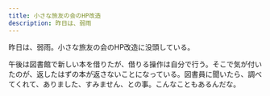 ```yaml
---
title: 小さな旅友の会のHP改造
description: 昨日は、弱雨
---
```


昨日は、弱雨。小さな旅友の会のHP改造に没頭している。

午後は図書館で新しい本を借りたが、借りる操作は自分で行う。そこで気が付いたのが、返したはずの本が返さないことになっている。図書員に聞いたら、調べてくれて、ありました、すみません、との事。こんなこともあるんだな。
